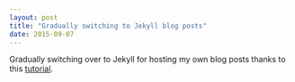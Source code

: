 ```yaml
---
layout: post
title: "Gradually switching to Jekyll blog posts"
date: 2015-09-07
---
```


Gradually switching over to Jekyll for hosting my own blog posts thanks to this [tutorial](http://jmcglone.com/guides/github-pages).
